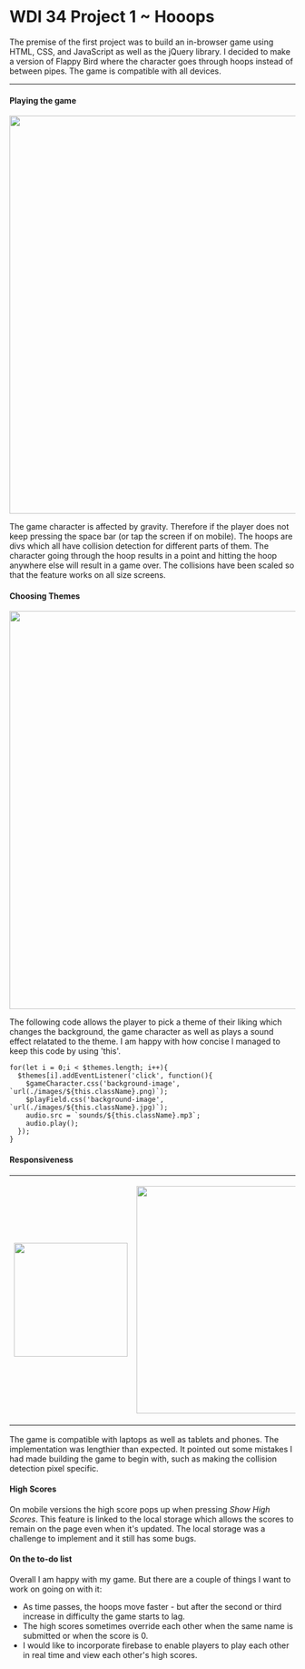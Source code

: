 # WDI 34 Project 1 ~ Hooops

The premise of the first project was to build an in-browser game using HTML, CSS, and JavaScript as well as the jQuery library. I decided to make a version of Flappy Bird where the character goes through hoops instead of between pipes. The game is compatible with all devices.

***

#### Playing the game

<p align="center"><img src="https://i.imgur.com/1IyXHLA.gif" width="700"></p>

The game character is affected by gravity. Therefore if the player does not keep pressing the space bar (or tap the screen if on mobile). The hoops are divs which all have collision detection for different parts of them. The character going through the hoop results in a point and hitting the hoop anywhere else will result in a game over. The collisions have been scaled so that the feature works on all size screens.


#### Choosing Themes
<p align="center"><img src="https://i.imgur.com/2zQDeYI.gif" width="700"></p>

The following code allows the player to pick a theme of their liking which changes the background, the game character as well as plays a sound effect relatated to the theme. I am happy with how concise I managed to keep this code by using 'this'.
```
for(let i = 0;i < $themes.length; i++){
  $themes[i].addEventListener('click', function(){
    $gameCharacter.css('background-image', `url(./images/${this.className}.png)`);
    $playField.css('background-image', `url(./images/${this.className}.jpg)`);
    audio.src = `sounds/${this.className}.mp3`;
    audio.play();
  });
}
```

#### Responsiveness  
<table>
  <tr>
    <td><p display= "inline" align="left"><img src="https://i.imgur.com/IC9O0vD.png" width="200"></p></td>
    <td><p display= "inline" align="right"><img src="https://i.imgur.com/97KrRtT.png" width="400"></p></td>
    </tr>
</table>

The game is compatible with laptops as well as tablets and phones. The implementation was lengthier than expected. It pointed out some mistakes I had made building the game to begin with, such as making the collision detection pixel specific.

#### High Scores

On mobile versions the high score pops up when pressing *Show High Scores*. This feature is linked to the local storage which allows the scores to remain on the page even when it's updated. The local storage was a challenge to implement and it still has some bugs.

#### On the to-do list  

Overall I am happy with my game. But there are a couple of things I want to work on going on with it:
* As time passes, the hoops move faster - but after the second or third increase in difficulty the game starts to lag.
* The high scores sometimes override each other when the same name is submitted or when the score is 0.
* I would like to incorporate firebase to enable players to play each other in real time and view each other's high scores.  
